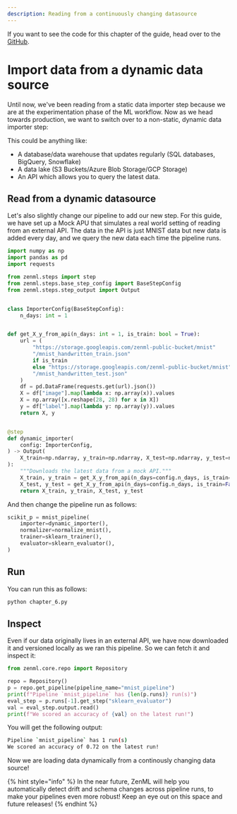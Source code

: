 ```yaml
---
description: Reading from a continuously changing datasource
---
```


If you want to see the code for this chapter of the guide, head over to the [GitHub](https://github.com/zenml-io/zenml/tree/main/examples/low_level_guide/chapter_6.py).

# Import data from a dynamic data source

Until now, we've been reading from a static data importer step because we are at the experimentation phase of the ML workflow. Now as we head towards production, we want to switch over to a non-static, dynamic data importer step:

This could be anything like:

- A database/data warehouse that updates regularly (SQL databases, BigQuery, Snowflake)
- A data lake (S3 Buckets/Azure Blob Storage/GCP Storage)
- An API which allows you to query the latest data.

## Read from a dynamic datasource

Let's also slightly change our pipeline to add our new step. For this guide, we have set up a Mock APU that simulates a real world setting of reading from an external API. The data in the API is just MNIST data but new data is added every day, and we query the new data each time the pipeline runs.

```python
import numpy as np
import pandas as pd
import requests

from zenml.steps import step
from zenml.steps.base_step_config import BaseStepConfig
from zenml.steps.step_output import Output


class ImporterConfig(BaseStepConfig):
    n_days: int = 1


def get_X_y_from_api(n_days: int = 1, is_train: bool = True):
    url = (
        "https://storage.googleapis.com/zenml-public-bucket/mnist"
        "/mnist_handwritten_train.json"
        if is_train
        else "https://storage.googleapis.com/zenml-public-bucket/mnist"
        "/mnist_handwritten_test.json"
    )
    df = pd.DataFrame(requests.get(url).json())
    X = df["image"].map(lambda x: np.array(x)).values
    X = np.array([x.reshape(28, 28) for x in X])
    y = df["label"].map(lambda y: np.array(y)).values
    return X, y


@step
def dynamic_importer(
    config: ImporterConfig,
) -> Output(
    X_train=np.ndarray, y_train=np.ndarray, X_test=np.ndarray, y_test=np.ndarray
):
    """Downloads the latest data from a mock API."""
    X_train, y_train = get_X_y_from_api(n_days=config.n_days, is_train=True)
    X_test, y_test = get_X_y_from_api(n_days=config.n_days, is_train=False)
    return X_train, y_train, X_test, y_test
```

And then change the pipeline run as follows:

```python
scikit_p = mnist_pipeline(
    importer=dynamic_importer(),
    normalizer=normalize_mnist(),
    trainer=sklearn_trainer(),
    evaluator=sklearn_evaluator(),
)
```

## Run

You can run this as follows:

```python
python chapter_6.py
```

## Inspect

Even if our data originally lives in an external API, we have now downloaded it and versioned locally as we ran this pipeline. So we can fetch it and inspect it:

```python
from zenml.core.repo import Repository

repo = Repository()
p = repo.get_pipeline(pipeline_name="mnist_pipeline")
print(f"Pipeline `mnist_pipeline` has {len(p.runs)} run(s)")
eval_step = p.runs[-1].get_step("sklearn_evaluator")
val = eval_step.output.read()
print(f"We scored an accuracy of {val} on the latest run!")
```

You will get the following output:

```bash
Pipeline `mnist_pipeline` has 1 run(s)
We scored an accuracy of 0.72 on the latest run!
```

Now we are loading data dynamically from a continously changing data source!

{% hint style="info" %}
In the near future, ZenML will help you automatically detect drift and schema changes across pipeline runs, to make your pipelines even more robust! Keep an eye out on this space and future releases!
{% endhint %}
